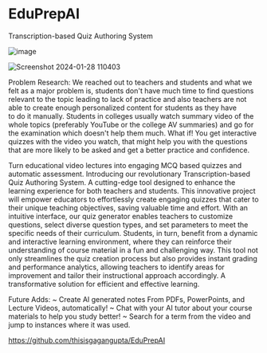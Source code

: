 # EduPrepAI
Transcription-based Quiz Authoring System

![image](https://github.com/thisisgagangupta/EduPrepAI/assets/93258623/51ab68d6-feef-411c-8a3b-84c0d8ce6cfa)



![Screenshot 2024-01-28 110403](https://github.com/thisisgagangupta/EduPrepAI/assets/93258623/3220f406-3aa8-478c-b266-69fe12386c32)

Problem Research: We reached out to teachers and students and what we felt as a major problem is, students don't have much time to find questions relevant to the topic leading to lack of practice and also teachers are not able to create enough personalized content for students as they have to do it manually.
Students in colleges usually watch summary video of the whole topics (preferably YouTube or the college AV summaries) and go for the examination which doesn't help them much. What if! You get interactive quizzes with the video you watch, that might help you with the questions that are more likely to be asked and get a better practice and confidence.

Turn educational video lectures into engaging MCQ based quizzes and automatic assessment.
Introducing our revolutionary Transcription-based Quiz Authoring System. A cutting-edge tool designed to enhance the learning experience for both teachers and students. This innovative project will empower educators to effortlessly create engaging quizzes that cater to their unique teaching objectives, saving valuable time and effort. With an intuitive interface, our quiz generator enables teachers to customize questions, select diverse question types, and set parameters to meet the specific needs of their curriculum. Students, in turn, benefit from a dynamic and interactive learning environment, where they can reinforce their understanding of course material in a fun and challenging way. This tool not only streamlines the quiz creation process but also provides instant grading and performance analytics, allowing teachers to identify areas for improvement and tailor their instructional approach accordingly. A transformative solution for efficient and effective learning.



Future Adds:
*~* Create AI generated notes From PDFs, PowerPoints, and Lecture Videos, automatically!
~ Chat with your AI tutor about your course materials to help you study better!
~ Search for a term from the video and jump to instances where it was used.

https://github.com/thisisgagangupta/EduPrepAI
